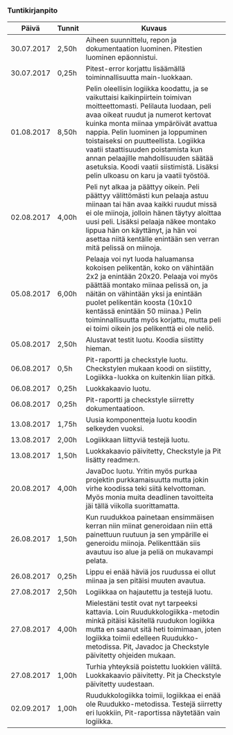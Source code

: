 ### Tuntikirjanpito
Päivä | Tunnit | Kuvaus
--------------- | ----- | ------
30.07.2017 | 2,50h | Aiheen suunnittelu, repon ja dokumentaation luominen. Pitestien luominen epäonnistui.
30.07.2017 | 0,25h | Pitest-error korjattu lisäämällä toiminnallisuutta main-luokkaan.
01.08.2017 | 8,50h | Pelin oleellisin logiikka koodattu, ja se vaikuttaisi kaikinpiirtein toimivan moitteettomasti. Pelilauta luodaan, peli avaa oikeat ruudut ja numerot kertovat kuinka monta miinaa ympäröivät avattua nappia. Pelin luominen ja loppuminen toistaiseksi on puutteellista. Logiikka vaatii staattisuuden poistamista kun annan pelaajille mahdollisuuden säätää asetuksia. Koodi vaatii siistimistä. Lisäksi pelin ulkoasu on karu ja vaatii työstöä.
02.08.2017 | 4,00h | Peli nyt alkaa ja päättyy oikein. Peli päättyy välittömästi kun pelaaja astuu miinaan tai hän avaa kaikki ruudut missä ei ole miinoja, jolloin hänen täytyy aloittaa uusi peli. Lisäksi pelaaja näkee montako lippua hän on käyttänyt, ja hän voi asettaa niitä kentälle enintään sen verran mitä pelissä on miinoja.
05.08.2017 | 6,00h | Pelaaja voi nyt luoda haluamansa kokoisen pelikentän, koko on vähintään 2x2 ja enintään 20x20. Pelaaja voi myös päättää montako miinaa pelissä on, ja näitän on vähintään yksi ja enintään puolet pelikentän koosta (10x10 kentässä enintään 50 miinaa.) Pelin toiminnallisuutta myös korjattu, mutta peli ei toimi oikein jos pelikenttä ei ole neliö.
05.08.2017 | 2,50h | Alustavat testit luotu. Koodia siistitty hieman.
06.08.2017 | 0,5h | Pit-raportti ja checkstyle luotu. Checkstylen mukaan koodi on siistitty, Logiikka-luokka on kuitenkin liian pitkä.
06.08.2017 | 0,25h | Luokkakaavio luotu.
06.08.2017 | 0,25h | Pit-raportti ja checkstyle siirretty dokumentaatioon.
13.08.2017 | 1,75h | Uusia komponentteja luotu koodin selkeyden vuoksi.
13.08.2017 | 2,00h | Logiikkaan liittyviä testejä luotu.
13.08.2017 | 1,50h | Luokkakaavio päivitetty, Checkstyle ja Pit lisätty readme:n.
20.08.2017 | 4,00h | JavaDoc luotu. Yritin myös purkaa projektin purkkamaisuutta mutta jokin virhe koodissa teki siitä kelvottoman. Myös monia muita deadlinen tavoitteita jäi tällä viikolla suorittamatta.
26.08.2017 | 1,50h | Kun ruudukkoa painetaan ensimmäisen kerran niin miinat generoidaan niin että painettuun ruutuun ja sen ympärille ei generoidu miinoja. Pelikenttään siis avautuu iso alue ja peliä on mukavampi pelata.
26.08.2017 | 0,25h | Lippu ei enää häviä jos ruudussa ei ollut miinaa ja sen pitäisi muuten avautua.
27.08.2017 | 2,50h | Logiikkaa on hajautettu ja testejä luotu.
27.08.2017 | 4,00h | Mielestäni testit ovat nyt tarpeeksi kattavia. Loin Ruudukkologiikka-metodin minkä pitäisi käsitellä ruudukon logiikka mutta en saanut sitä heti toimimaan, joten logiikka toimii edelleen Ruudukko-metodissa. Pit, Javadoc ja Checkstyle päivitetty ohjeiden mukaan.
27.08.2017 | 1,00h | Turhia yhteyksiä poistettu luokkien väliltä. Luokkakaavio päivitetty. Pit ja Checkstyle päivitetty uudestaan.
02.09.2017 | 1,00h | Ruudukkologiikka toimii, logiikkaa ei enää ole Ruudukko-metodissa. Testejä siirretty eri luokkiin, Pit-raportissa näytetään vain logiikka.
